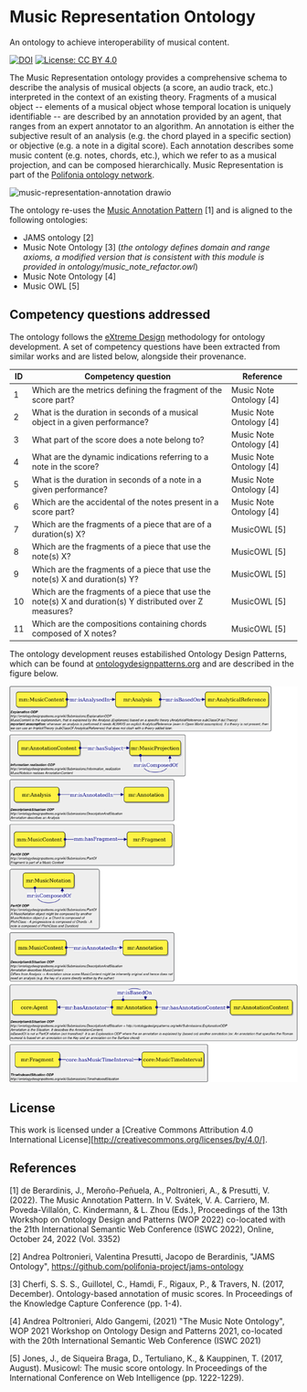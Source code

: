 # Music Representation Ontology

An ontology to achieve interoperability of musical content.

[![DOI](https://zenodo.org/badge/372536364.svg)](https://zenodo.org/badge/latestdoi/372536364)
[![License: CC BY 4.0](https://img.shields.io/badge/License-CC_BY_4.0-lightgrey.svg)](https://creativecommons.org/licenses/by/4.0/)

The Music Representation ontology provides a comprehensive schema to describe the analysis of musical objects (a score, an audio track, etc.) interpreted in the context of an existing theory.
Fragments of a musical object -- elements of a musical object whose temporal location is uniquely identifiable -- are described by an annotation provided by an agent, that ranges from an expert annotator to an algorithm.
An annotation is either the subjective result of an analysis (e.g. the chord played in a specific section) or objective (e.g. a note in a digital score).
Each annotation describes some music content (e.g. notes, chords, etc.), which we refer to as a musical projection, and can be composed hierarchically.
Music Representation is part of the [Polifonia ontology network](https://github.com/polifonia-project/ontology-network).

![music-representation-annotation drawio](https://github.com/polifonia-project/music-representation-ontology/assets/44606182/19492ea8-02f2-48ae-92fa-b5d4ad1ce575)

The ontology re-uses the [Music Annotation Pattern](https://github.com/andreamust/music-annotation-pattern) [1] and is aligned to the following ontologies:
* JAMS ontology [2]
* Music Note Ontology [3] (*the ontology defines domain and range axioms, a modified version that is consistent with this module is provided in ontology/music_note_refactor.owl*)
* Music Note Ontology [4]
* Music OWL [5]

## Competency questions addressed
The ontology follows the [eXtreme Design](http://extremedesign.info/) methodology for ontology development. A set of competency questions have been extracted from similar works and are listed below, alongside their provenance.

| ID | Competency question                                                                                       | Reference               |
|----|-----------------------------------------------------------------------------------------------------------|-------------------------|
| 1  | Which are the metrics defining the fragment of the score part?                                            | Music Note Ontology [4] |
| 2  | What is the duration in seconds of a musical object in a given performance?                               | Music Note Ontology [4] |
| 3  | What part of the score does a note belong to?                                                             | Music Note Ontology [4] |
| 4  | What are the dynamic indications referring to a note in the score?                                        | Music Note Ontology [4] |
| 5  | What is the duration in seconds of a note in a given performance?                                         | Music Note Ontology [4] |
| 6  | Which are the accidental of the notes present in a score part?                                            | Music Note Ontology [4] |
| 7  | Which are the fragments of a piece that are of a duration(s) X?                                           | MusicOWL [5]            |
| 8  | Which are the fragments of a piece that use the note(s) X?                                                | MusicOWL [5]            |
| 9  | Which are the fragments of a piece that use the note(s) X and duration(s) Y?                              | MusicOWL [5]            |
| 10 | Which are the fragments of a piece that use the note(s) X and duration(s) Y distributed over Z measures?  | MusicOWL [5]            |
| 11 | Which are the compositions containing chords composed of X notes?                                         | MusicOWL [5]            |

The ontology development reuses estabilished Ontology Design Patterns, which can be found at [ontologydesignpatterns.org](ontologydesignpatterns.org/) and are described in the figure below.

![ODPs diagram](diagrams/used_odps.png "ODPs used in the Ontology")


## License

This work is licensed under a
[Creative Commons Attribution 4.0 International License][http://creativecommons.org/licenses/by/4.0/].


## References

[1] de Berardinis, J., Meroño-Peñuela, A., Poltronieri, A., & Presutti, V. (2022). The Music Annotation Pattern. In V. Svátek, V. A. Carriero, M. Poveda-Villalón, C. Kindermann, & L. Zhou (Eds.), Proceedings of the 13th Workshop on Ontology Design and Patterns (WOP 2022) co-located with the 21th International Semantic Web Conference (ISWC 2022), Online, October 24, 2022 (Vol. 3352)

[2] Andrea Poltronieri, Valentina Presutti, Jacopo de Berardinis, "JAMS Ontology", https://github.com/polifonia-project/jams-ontology

[3] Cherfi, S. S. S., Guillotel, C., Hamdi, F., Rigaux, P., & Travers, N. (2017, December). Ontology-based annotation of music scores. In Proceedings of the Knowledge Capture Conference (pp. 1-4).

[4] Andrea Poltronieri, Aldo Gangemi, (2021) "The Music Note Ontology", WOP 2021 Workshop on Ontology Design and Patterns 2021, co-located with the 20th International Semantic Web Conference (ISWC 2021)

[5] Jones, J., de Siqueira Braga, D., Tertuliano, K., & Kauppinen, T. (2017, August). Musicowl: The music score ontology. In Proceedings of the International Conference on Web Intelligence (pp. 1222-1229).


